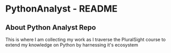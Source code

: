# PythonAnalyst - README
## About Python Analyst Repo
This is where I am collecting my work as I traverse the PluralSight course to extend my knowledge on Python by harnessing it's ecosystem

